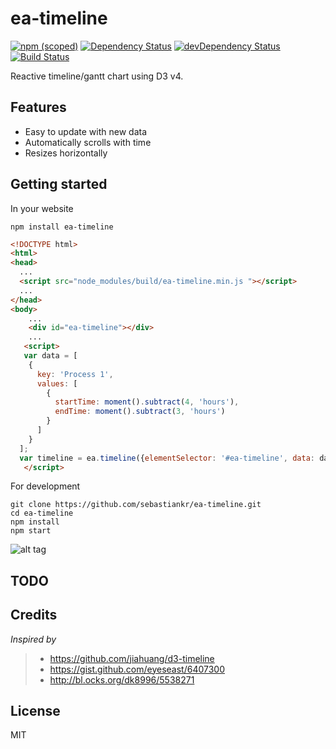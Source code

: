# ea-timeline
[![npm (scoped)](https://img.shields.io/npm/v/ea-timeline.svg)](https://github.com/sebastiankr/ea-timeline/releases)
[![Dependency Status](https://david-dm.org/sebastiankr/ea-timeline/status.svg)](https://david-dm.org/sebastiankr/ea-timeline)
[![devDependency Status](https://david-dm.org/sebastiankr/ea-timeline/dev-status.svg)](https://david-dm.org/sebastiankr/ea-timeline#info=devDependencies)
[![Build Status](https://img.shields.io/travis/sebastiankr/ea-timeline/master.svg?style=flat)](https://travis-ci.org/sebastiankr/ea-timeline)

Reactive timeline/gantt chart using D3 v4.


## Features

- Easy to update with new data
- Automatically scrolls with time
- Resizes horizontally

## Getting started

In your website
```shell
npm install ea-timeline
```

```html
<!DOCTYPE html>
<html>
<head>
  ...
  <script src="node_modules/build/ea-timeline.min.js "></script>
  ...
</head>
<body>
    ...
    <div id="ea-timeline"></div>
    ...
   <script>
   var data = [
    {
      key: 'Process 1',
      values: [
        {
          startTime: moment().subtract(4, 'hours'),
          endTime: moment().subtract(3, 'hours')
        }
      ]
    }
  ];
  var timeline = ea.timeline({elementSelector: '#ea-timeline', data: data});
   </script>
```

For development
```shell
git clone https://github.com/sebastiankr/ea-timeline.git
cd ea-timeline
npm install
npm start
```


![alt tag](https://raw.githubusercontent.com/sebastiankr/ea-timeline-ts/master/preview.gif)

## TODO


## Credits

_Inspired by_

> - https://github.com/jiahuang/d3-timeline 
> - https://gist.github.com/eyeseast/6407300 
> - http://bl.ocks.org/dk8996/5538271 

## License

MIT

